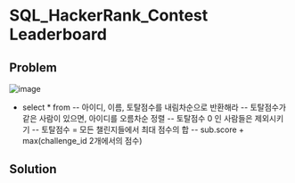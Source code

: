# SQL_HackerRank_Contest Leaderboard

## Problem
![image](https://user-images.githubusercontent.com/99947811/171572587-d681ef11-842f-49ab-8847-b2d4b9e8fbec.png)
- select * from 
-- 아이디, 이름, 토탈점수를 내림차순으로 반환해라
-- 토탈점수가 같은 사람이 있으면, 아이디를 오름차순 정렬
-- 토탈점수 0 인 사람들은 제외시키기
-- 토탈점수 = 모든 챌린지들에서 최대 점수의 합
-- sub.score + max(challenge_id 2개에서의 점수)


## Solution
